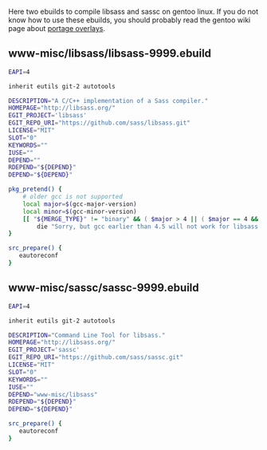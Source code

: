Here two ebuilds to compile libsass and sassc on gentoo linux. If you do not know how to use these ebuilds, you should probably read the gentoo wiki page about [portage overlays](http://wiki.gentoo.org/wiki/Overlay).

## www-misc/libsass/libsass-9999.ebuild
```ebuild
EAPI=4

inherit eutils git-2 autotools

DESCRIPTION="A C/C++ implementation of a Sass compiler."
HOMEPAGE="http://libsass.org/"
EGIT_PROJECT='libsass'
EGIT_REPO_URI="https://github.com/sass/libsass.git"
LICENSE="MIT"
SLOT="0"
KEYWORDS=""
IUSE=""
DEPEND=""
RDEPEND="${DEPEND}"
DEPEND="${DEPEND}"

pkg_pretend() {
    # older gcc is not supported
    local major=$(gcc-major-version)
    local minor=$(gcc-minor-version)
    [[ "${MERGE_TYPE}" != "binary" && ( $major > 4 || ( $major == 4 && $minor &lt; 5 ) ) ]] && \
        die "Sorry, but gcc earlier than 4.5 will not work for libsass."
}

src_prepare() {
   eautoreconf
}
```

## www-misc/sassc/sassc-9999.ebuild
```ebuild
EAPI=4

inherit eutils git-2 autotools

DESCRIPTION="Command Line Tool for libsass."
HOMEPAGE="http://libsass.org/"
EGIT_PROJECT='sassc'
EGIT_REPO_URI="https://github.com/sass/sassc.git"
LICENSE="MIT"
SLOT="0"
KEYWORDS=""
IUSE=""
DEPEND="www-misc/libsass"
RDEPEND="${DEPEND}"
DEPEND="${DEPEND}"

src_prepare() {
   eautoreconf
}
```
